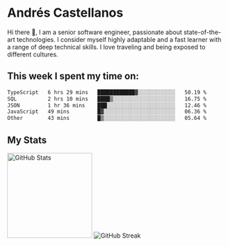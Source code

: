 # Andrés Castellanos

Hi there 👋, I am a senior software engineer, passionate about state-of-the-art technologies. I consider myself highly adaptable and a fast learner with a range of deep technical skills. I love traveling and being exposed to different cultures.

## This week I spent my time on:

<!--START_SECTION:waka-->

```txt
TypeScript   6 hrs 29 mins   ████████████▓░░░░░░░░░░░░   50.19 %
SQL          2 hrs 10 mins   ████▒░░░░░░░░░░░░░░░░░░░░   16.75 %
JSON         1 hr 36 mins    ███░░░░░░░░░░░░░░░░░░░░░░   12.46 %
JavaScript   49 mins         █▓░░░░░░░░░░░░░░░░░░░░░░░   06.36 %
Other        43 mins         █▒░░░░░░░░░░░░░░░░░░░░░░░   05.64 %
```

<!--END_SECTION:waka-->

## My Stats

<img height="195" src="https://github-readme-stats.vercel.app/api?username=andrescv&show_icons=true&theme=onedark&hide_border=true&card_width=495" alt="GitHub Stats" />

<img src="https://streak-stats.demolab.com?user=andrescv&theme=one-dark-pro&hide_border=true" alt="GitHub Streak" />

